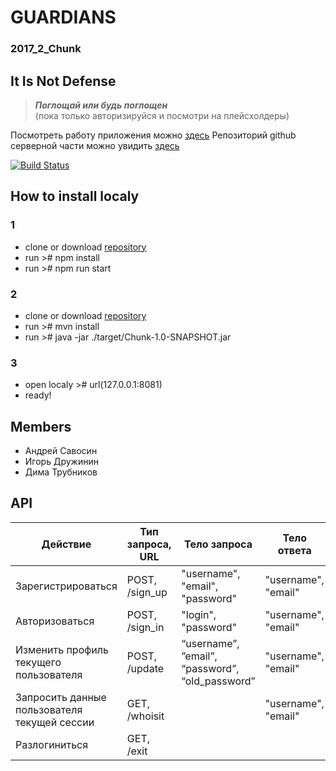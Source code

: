 # GUARDIANS
### 2017_2_Chunk

## It Is Not Defense
> ***Поглощай или будь поглощен<br>***
> (пока только авторизируйся и посмотри на плейсхолдеры)


Посмотреть работу приложения можно [здесь](https://chunk-frontend.herokuapp.com/menu)
Репозиторий github серверной части можно увидить [здесь](https://github.com/java-park-mail-ru/Chunk-09-2017)

[![Build Status](https://travis-ci.org/frontend-park-mail-ru/2017_2_Chunk.svg?branch=travis)](https://travis-ci.org/frontend-park-mail-ru/2017_2_Chunk)

## How to install localy
### 1
- clone or download [repository](https://github.com/frontend-park-mail-ru/2017_2_Chunk/tree/drujinin)
- run ># npm install
- run ># npm run start

### 2
- clone or download [repository](https://github.com/java-park-mail-ru/Chunk-09-2017)
- run ># mvn install
- run ># java -jar ./target/Chunk-1.0-SNAPSHOT.jar

### 3
- open localy ># url(127.0.0.1:8081)
- ready!

## Members
* Андрей Савосин
* Игорь Дружинин
* Дима Трубников

## API
| Действие | Тип запроса, URL | Тело запроса | Тело ответа |
| --- | --- | --- | --- |
| Зарегистрироваться | POST, /sign_up | "username", "email", "password" | "username", "email" |
| Авторизоваться | POST, /sign_in | "login", "password" | "username", "email" |
| Изменить профиль текущего пользователя | POST, /update | “username”, ”email”, “password”, “old_password” | "username", "email" |
| Запросить данные пользователя текущей сессии | GET, /whoisit | | "username", "email" | |
| Разлогиниться | GET, /exit |  |  |


